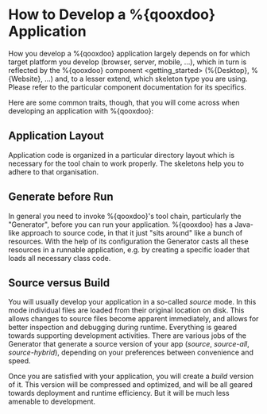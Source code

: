How to Develop a %{qooxdoo} Application
=======================================

How you develop a %{qooxdoo} application largely depends on for which target platform you develop (browser, server, mobile, ...), which in turn is reflected by the %{qooxdoo} component \<getting\_started\> (%{Desktop}, %{Website}, ...) and, to a lesser extend, which skeleton type you are using. Please refer to the particular component documentation for its specifics.

Here are some common traits, though, that you will come across when developing an application with %{qooxdoo}:

Application Layout
------------------

Application code is organized in a particular directory layout which is necessary for the tool chain to work properly. The skeletons help you to adhere to that organisation.

Generate before Run
-------------------

In general you need to invoke %{qooxdoo}'s tool chain, particularly the "Generator", before you can run your application. %{qooxdoo} has a Java-like approach to source code, in that it just "sits around" like a bunch of resources. With the help of its configuration the Generator casts all these resources in a runnable application, e.g. by creating a specific loader that loads all necessary class code.

Source versus Build
-------------------

You will usually develop your application in a so-called *source* mode. In this mode individual files are loaded from their original location on disk. This allows changes to source files become apparent immediately, and allows for better inspection and debugging during runtime. Everything is geared towards supporting development activities. There are various jobs of the Generator that generate a source version of your app (*source*, *source-all*, *source-hybrid*), depending on your preferences between convenience and speed.

Once you are satisfied with your application, you will create a *build* version of it. This version will be compressed and optimized, and will be all geared towards deployment and runtime efficiency. But it will be much less amenable to development.
